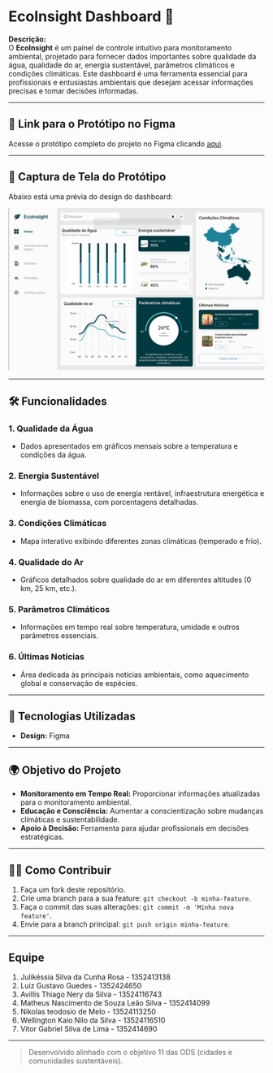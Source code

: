 # EcoInsight Dashboard 🌱

**Descrição:**  
O **EcoInsight** é um painel de controle intuitivo para monitoramento ambiental, projetado para fornecer dados importantes sobre qualidade da água, qualidade do ar, energia sustentável, parâmetros climáticos e condições climáticas. Este dashboard é uma ferramenta essencial para profissionais e entusiastas ambientais que desejam acessar informações precisas e tomar decisões informadas.

---

## 🔗 Link para o Protótipo no Figma  
Acesse o protótipo completo do projeto no Figma clicando [aqui](https://www.figma.com/proto/ejtQsTTGmA40AhDRGnfViH/Dashboard-Meio-ambiente---(EcoInsight)?node-id=1603-397&node-type=canvas&t=4VAbIOSKD2npK1CM-0&scaling=contain&content-scaling=fixed&page-id=0%3A1).

---

## 📸 Captura de Tela do Protótipo  
Abaixo está uma prévia do design do dashboard:  

![EcoInsight Dashboard Preview](./assets/dashboard-preview.png)

---

## 🛠️ Funcionalidades  

### 1. **Qualidade da Água**  
- Dados apresentados em gráficos mensais sobre a temperatura e condições da água.

### 2. **Energia Sustentável**  
- Informações sobre o uso de energia rentável, infraestrutura energética e energia de biomassa, com porcentagens detalhadas.

### 3. **Condições Climáticas**  
- Mapa interativo exibindo diferentes zonas climáticas (temperado e frio).

### 4. **Qualidade do Ar**  
- Gráficos detalhados sobre qualidade do ar em diferentes altitudes (0 km, 25 km, etc.).

### 5. **Parâmetros Climáticos**  
- Informações em tempo real sobre temperatura, umidade e outros parâmetros essenciais.

### 6. **Últimas Notícias**  
- Área dedicada às principais notícias ambientais, como aquecimento global e conservação de espécies.

---

## 🚀 Tecnologias Utilizadas  
- **Design:** Figma


---

## 🌍 Objetivo do Projeto  
- **Monitoramento em Tempo Real:** Proporcionar informações atualizadas para o monitoramento ambiental.  
- **Educação e Consciência:** Aumentar a conscientização sobre mudanças climáticas e sustentabilidade.  
- **Apoio à Decisão:** Ferramenta para ajudar profissionais em decisões estratégicas.

---

## 👩‍💻 Como Contribuir  
1. Faça um fork deste repositório.  
2. Crie uma branch para a sua feature: `git checkout -b minha-feature`.  
3. Faça o commit das suas alterações: `git commit -m 'Minha nova feature'`.  
4. Envie para a branch principal: `git push origin minha-feature`.  

---

## Equipe
1. Julikéssia Silva da Cunha Rosa - 1352413138
2. Luiz Gustavo Guedes - 1352424650
3. Avillis Thiago Nery da Silva - 13524116743
4. Matheus Nascimento de Souza Leão Silva - 1352414099
5. Nikolas teodosio de Melo - 13524113250
6. Wellington Kaio Nilo da Silva - 13524116510
7. Vitor Gabriel Silva de Lima - 1352414690

---


> Desenvolvido alinhado com o objetivo 11 das ODS (cidades e comunidades sustentáveis).

